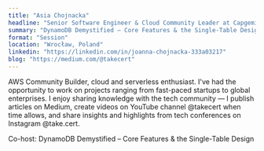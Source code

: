 ```yaml
---
title: "Asia Chojnacka"
headline: "Senior Software Engineer & Cloud Community Leader at Capgemini | AWS Community Builder"
summary: "DynamoDB Demystified – Core Features & the Single-Table Design"
format: "Session"
location: "Wrocław, Poland"
linkedin: "https://linkedin.com/in/joanna-chojnacka-333a03217"
blog: "https://medium.com/@takecert"
---
```


AWS Community Builder, cloud and serverless enthusiast. I've had the opportunity to work on projects ranging from fast-paced startups to global enterprises. I enjoy sharing knowledge with the tech community — I publish articles on Medium, create videos on YouTube channel @takecert when time allows, and share insights and highlights from tech conferences on Instagram @take.cert.

Co-host: DynamoDB Demystified – Core Features & the Single-Table Design


